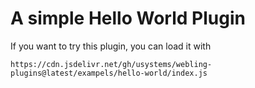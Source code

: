 # A simple Hello World Plugin

If you want to try this plugin, you can load it with 

`https://cdn.jsdelivr.net/gh/usystems/webling-plugins@latest/exampels/hello-world/index.js`